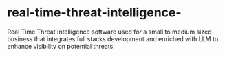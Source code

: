# real-time-threat-intelligence-
Real Time Threat Intelligence software used for a small to medium sized business that integrates full stacks development and enriched with LLM to enhance visibility on potential threats.
